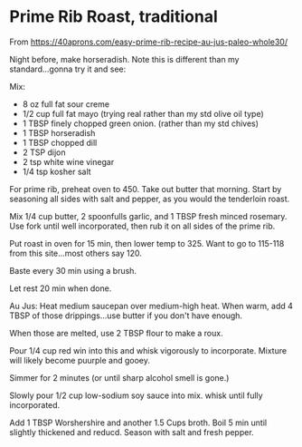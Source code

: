 # Prime Rib Roast, traditional

From https://40aprons.com/easy-prime-rib-recipe-au-jus-paleo-whole30/ 

Night before, make horseradish.  Note this is different than my standard...gonna try it and see:

Mix:
* 8 oz full fat sour creme
* 1/2 cup full fat mayo  (trying real rather than my std olive oil type)
* 1 TBSP finely chopped green onion.  (rather than my std chives)
* 1 TBSP horseradish
* 1 TBSP chopped dill
* 2 TSP dijon
* 2 tsp white wine vinegar
* 1/4 tsp kosher salt

For prime rib, preheat oven to 450.  Take out butter that morning.
Start by seasoning all sides with salt and pepper, as you would the tenderloin roast.

Mix 1/4 cup butter, 2 spoonfulls garlic, and 1 TBSP fresh minced rosemary.  Use fork until well incorporated, then rub it on all sides of the prime rib.

Put roast in oven for 15 min, then lower temp to 325.
Want to go to 115-118 from this site...most others say 120.

Baste every 30 min using a brush.

Let rest 20 min when done.

Au Jus:
Heat medium saucepan over medium-high heat.  When warm, add 4 TBSP of those drippings...use butter if you don't have enough.

When those are melted, use 2 TBSP flour to make a roux.

Pour 1/4 cup red win into this and whisk vigorously to incorporate.  Mixture will likely become puurple and gooey.  

Simmer for 2 minutes (or until sharp alcohol smell is gone.)

Slowly pour 1/2 cup low-sodium soy sauce into mix.  whisk until fully incorporated.

Add 1 TBSP Worshershire and another 1.5 Cups broth.  Boil 5 min until slightly thickened and reducd.  Season with salt and fresh pepper.



